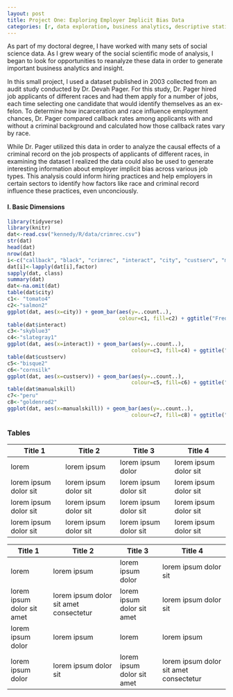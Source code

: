 ```yaml
---
layout: post
title: Project One: Exploring Employer Implicit Bias Data
categories: [r, data exploration, business analytics, descriptive statistics]
---
```


As part of my doctoral degree, I have worked with many sets of social science data. As I grew weary of the social scientific mode of analysis, I began to look for opportunities to reanalyze these data in order to generate important business analytics and insight.

In this small project, I used a dataset published in 2003 collected from an audit study conducted by Dr. Devah Pager. For this study, Dr. Pager hired job applicants of different races and had them apply for a number of jobs, each time selecting one candidate that would identify themselves as an ex-felon. To determine how incarceration and race influence employment chances, Dr. Pager compared callback rates among applicants with and without a criminal background and calculated how those callback rates vary by race.
<!--more-->
While Dr. Pager utilized this data in order to analyze the causal effects of a criminal record on the job prospects of applicants of different races, in examining the dataset I realized the data could also be used to generate interesting information about employer implicit bias across various job types. This analysis could inform hiring practices and help employers in certain sectors to identify how factors like race and criminal record influence these practices, even unconciously.


#### I. Basic Dimensions
```r
library(tidyverse)
library(knitr)
dat<-read.csv("kennedy/R/data/crimrec.csv")
str(dat)
head(dat)
nrow(dat)
i<-c("callback", "black", "crimrec", "interact", "city", "custserv", "manualskill")
dat[i]<-lapply(dat[i],factor)
sapply(dat, class)
summary(dat)
dat<-na.omit(dat)
table(dat$city)
c1<- "tomato4"
c2<-"salmon2"
ggplot(dat, aes(x=city)) + geom_bar(aes(y=..count..),
                                    colour=c1, fill=c2) + ggtitle("Frequency Histogram of Job Location")
table(dat$interact)
c3<-"skyblue3"
c4<-"slategray1"
ggplot(dat, aes(x=interact)) + geom_bar(aes(y=..count..),
                                        colour=c3, fill=c4) + ggtitle("Frequency Histogram of Applicant Interaction with Employer")
table(dat$custserv)
c5<-"bisque2"
c6<-"cornsilk"
ggplot(dat, aes(x=custserv)) + geom_bar(aes(y=..count..),
                                        colour=c5, fill=c6) + ggtitle("Frequency Histogram of Customer Service Applications")
table(dat$manualskill)
c7<-"peru"
c8<-"goldenrod2"
ggplot(dat, aes(x=manualskill)) + geom_bar(aes(y=..count..),
                                        colour=c7, fill=c8) + ggtitle("Frequency Histogram of Applications Requiring Manual Skills")
```


### Tables

Title 1               | Title 2               | Title 3               | Title 4
--------------------- | --------------------- | --------------------- | ---------------------
lorem                 | lorem ipsum           | lorem ipsum dolor     | lorem ipsum dolor sit
lorem ipsum dolor sit | lorem ipsum dolor sit | lorem ipsum dolor sit | lorem ipsum dolor sit
lorem ipsum dolor sit | lorem ipsum dolor sit | lorem ipsum dolor sit | lorem ipsum dolor sit
lorem ipsum dolor sit | lorem ipsum dolor sit | lorem ipsum dolor sit | lorem ipsum dolor sit

Title 1 | Title 2 | Title 3 | Title 4
--- | --- | --- | ---
lorem | lorem ipsum | lorem ipsum dolor | lorem ipsum dolor sit
lorem ipsum dolor sit amet | lorem ipsum dolor sit amet consectetur | lorem ipsum dolor sit amet | lorem ipsum dolor sit
lorem ipsum dolor | lorem ipsum | lorem | lorem ipsum
lorem ipsum dolor | lorem ipsum dolor sit | lorem ipsum dolor sit amet | lorem ipsum dolor sit amet consectetur
